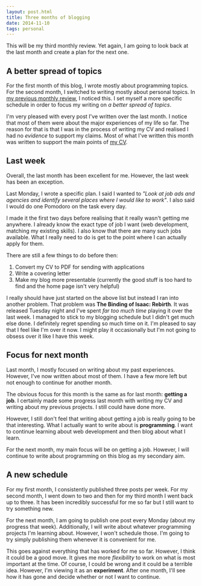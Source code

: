 ```yaml
---
layout: post.html
title: Three months of blogging
date: 2014-11-10
tags: personal
---
```


This will be my third monthly review. Yet again, I am going to look back at the last month and create a plan for the next one. 

<!--more-->

## A better spread of topics

For the first month of this blog, I wrote mostly about programming topics. For the second month, I switched to writing mostly about personal topics. In [my previous monthly review](/2014/two-months-of-blogging/), I noticed this. I set myself a more specific schedule in order to focus my writing on *a better spread of topics*.

I'm very pleased with every post I've written over the last month. I notice that most of them were about the major experiences of my life so far. The reason for that is that I was in the process of writing my CV and realised I had no *evidence* to support my claims. Most of what I've written this month was written to support the main points of [my CV](/cv/). 

## Last week

Overall, the last month has been excellent for me. However, the last week has been an exception. 

Last Monday, I wrote a specific plan. I said I wanted to *"Look at job ads and agencies and identify several places where I would like to work"*. I also said I would do one Pomodoro on the task every day.

I made it the first two days before realising that it really wasn't getting me anywhere. I already know the exact type of job I want (web development, matching my existing skills). I also know that there are many such jobs available. What I really need to do is get to the point where I can actually apply for them. 

There are still a few things to do before then:

1. Convert my CV to PDF for sending with applications
2. Write a covering letter
3. Make my blog more presentable (currently the good stuff is too hard to find and the home page isn't very helpful)

I really should have just started on the above list but instead I ran into another problem. That problem was **The Binding of Isaac: Rebirth**. It was released Tuesday night and I've spent *far too much time* playing it over the last week. I managed to stick to my blogging schedule but I didn't get much else done. I definitely regret spending so much time on it. I'm pleased to say that I feel like I'm over it now. I might play it occasionally but I'm not going to obsess over it like I have this week. 

## Focus for next month

Last month, I mostly focused on writing about my past experiences. However, I've now written about most of them. I have a few more left but not enough to continue for another month.

The obvious focus for this month is the same as for last month: **getting a job**. I certainly made some progress last month with writing my CV and writing about my previous projects. I still could have done more. 

However, I still don't feel that writing about getting a job is really going to be that interesting. What I actually want to write about is **programming**. I want to continue learning about web development and then blog about what I learn. 

For the next month, my main focus will be on getting a job. However, I will continue to write about programming on this blog as my secondary aim. 

## A new schedule

For my first month, I consistently published three posts per week. For my second month, I went down to two and then for my third month I went back up to three. It has been incredibly successful for me so far but I still want to try something new. 

For the next month, I am going to publish one post every Monday (about my progress that week). Additionally, I will write about whatever programming projects I'm learning about. However, I won't schedule those. I'm going to try simply publishing them whenever it is convenient for me. 

This goes against everything that has worked for me so far. However, I think it could be a good move. It gives me more *flexibility* to work on what is most important at the time. Of course, I could be wrong and it could be a terrible idea. However, I'm viewing it as an **experiment**. After one month, I'll see how it has gone and decide whether or not I want to continue. 
